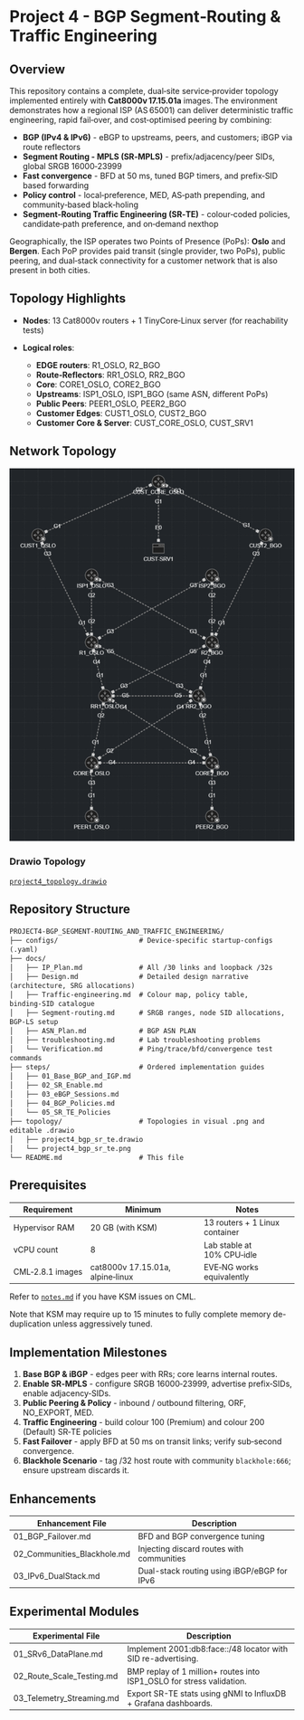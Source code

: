 # Project 4 - BGP Segment‑Routing & Traffic Engineering

## Overview

This repository contains a complete, dual‑site service‑provider topology implemented entirely with **Cat8000v 17.15.01a** images. The environment demonstrates how a regional ISP (AS 65001) can deliver deterministic traffic engineering, rapid fail‑over, and cost‑optimised peering by combining:

* **BGP (IPv4 & IPv6)** - eBGP to upstreams, peers, and customers; iBGP via route reflectors
* **Segment Routing - MPLS (SR‑MPLS)** - prefix/adjacency/peer SIDs, global SRGB 16000‑23999
* **Fast convergence** - BFD at 50 ms, tuned BGP timers, and prefix‑SID based forwarding
* **Policy control** - local‑preference, MED, AS‑path prepending, and community‑based black‑holing
* **Segment‑Routing Traffic Engineering (SR‑TE)** - colour‑coded policies, candidate‑path preference, and on‑demand nexthop

Geographically, the ISP operates two Points of Presence (PoPs): **Oslo** and **Bergen**. Each PoP provides paid transit (single provider, two PoPs), public peering, and dual‑stack connectivity for a customer network that is also present in both cities.

## Topology Highlights

* **Nodes**: 13 Cat8000v routers + 1 TinyCore‑Linux server (for reachability tests)
* **Logical roles**:

  * **EDGE routers**: R1_OSLO, R2_BGO
  * **Route‑Reflectors**: RR1_OSLO, RR2_BGO
  * **Core**: CORE1_OSLO, CORE2_BGO
  * **Upstreams**: ISP1_OSLO, ISP1_BGO (same ASN, different PoPs)
  * **Public Peers**: PEER1_OSLO, PEER2_BGO
  * **Customer Edges**: CUST1_OSLO, CUST2_BGO
  * **Customer Core & Server**: CUST_CORE_OSLO, CUST_SRV1

## Network Topology
![`Network Topology`](topology/project4_bgp_sr_te.png)

### Drawio Topology
[`project4_topology.drawio`](topology/project4_bgp_sr_te.drawio)  

## Repository Structure

```
PROJECT4-BGP_SEGMENT-ROUTING_AND_TRAFFIC_ENGINEERING/
├── configs/                    # Device‑specific startup‑configs (.yaml)
├── docs/
│   ├── IP_Plan.md              # All /30 links and loopback /32s
│   ├── Design.md               # Detailed design narrative (architecture, SRG allocations)
│   ├── Traffic-engineering.md  # Colour map, policy table, binding‑SID catalogue
│   ├── Segment-routing.md      # SRGB ranges, node SID allocations, BGP-LS setup
│   ├── ASN_Plan.md             # BGP ASN PLAN
│   ├── troubleshooting.md      # Lab troubleshooting problems
│   └── Verification.md         # Ping/trace/bfd/convergence test commands
├── steps/                      # Ordered implementation guides
│   ├── 01_Base_BGP_and_IGP.md
│   ├── 02_SR_Enable.md
│   ├── 03_eBGP_Sessions.md
│   ├── 04_BGP_Policies.md
│   └── 05_SR_TE_Policies
├── topology/                   # Topologies in visual .png and editable .drawio
│   ├── project4_bgp_sr_te.drawio
│   └── project4_bgp_sr_te.png
└── README.md                   # This file
```

## Prerequisites

| Requirement      | Minimum                              | Notes                                 |
| ---------------- | ------------------------------------ | ------------------------------------- |
| Hypervisor RAM   | 20 GB (with KSM)                     | 13 routers + 1 Linux container        | 
| vCPU count       | 8                                    | Lab stable at 10% CPU‑idle            |
| CML‑2.8.1 images | cat8000v 17.15.01a, alpine‑linux     | EVE‑NG works equivalently             |

Refer to [`notes.md`](notes/notes.md) if you have KSM issues on CML.

Note that KSM may require up to 15 minutes to fully complete memory de-duplication unless aggressively tuned.

## Implementation Milestones

1. **Base BGP & iBGP** - edges peer with RRs; core learns internal routes.
2. **Enable SR‑MPLS** - configure SRGB 16000‑23999, advertise prefix‑SIDs, enable adjacency‑SIDs.
3. **Public Peering & Policy** - inbound / outbound filtering, ORF, NO_EXPORT, MED.
4. **Traffic Engineering** - build colour 100 (Premium) and colour 200 (Default) SR‑TE policies
5. **Fast Failover** - apply BFD at 50 ms on transit links; verify sub‑second convergence.
6. **Blackhole Scenario** - tag /32 host route with community `blackhole:666`; ensure upstream discards it.

## Enhancements

| Enhancement File            | Description                                        |
|-----------------------------|----------------------------------------------------|
| 01_BGP_Failover.md          | BFD and BGP convergence tuning                     |
| 02_Communities_Blackhole.md | Injecting discard routes with communities          |
| 03_IPv6_DualStack.md        | Dual-stack routing using iBGP/eBGP for IPv6        |

## Experimental Modules

| Experimental File          | Description                                                           |
|----------------------------|-----------------------------------------------------------------------|
| 01_SRv6_DataPlane.md       | Implement 2001:db8:face::/48 locator with SID re-advertising.         |
| 02_Route_Scale_Testing.md  | BMP replay of 1 million+ routes into ISP1_OSLO for stress validation. |
| 03_Telemetry_Streaming.md  | Export SR-TE stats using gNMI to InfluxDB + Grafana dashboards.       |
